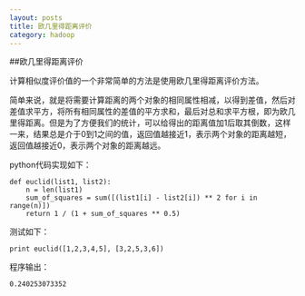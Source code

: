 ```yaml
---
layout: posts
title: 欧几里得距离评价
category: hadoop
---
```


##欧几里得距离评价

计算相似度评价值的一个非常简单的方法是使用欧几里得距离评价方法。

简单来说，就是将需要计算距离的两个对象的相同属性相减，以得到差值，然后对差值求平方，将所有相同属性的差值的平方求和，最后对总和求平方根，即为欧几里得距离。但是为了方便我们的统计，可以给得出的距离值加1后取其倒数，这样一来，结果总是介于0到1之间的值，返回值越接近1，表示两个对象的距离越短，返回值越接近0，表示两个对象的距离越远。

python代码实现如下：

	def euclid(list1, list2):
	    n = len(list1)
	    sum_of_squares = sum([(list1[i] - list2[i]) ** 2 for i in range(n)])
	    return 1 / (1 + sum_of_squares ** 0.5)

测试如下：

	print euclid([1,2,3,4,5], [3,2,5,3,6])

程序输出：

	0.240253073352